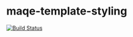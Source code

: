 # maqe-template-styling
[![Build Status](https://travis-ci.org/Phaicom/maqe-template-styling.svg?branch=master)](https://travis-ci.org/Phaicom/maqe-template-styling)